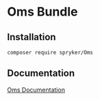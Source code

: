 # Oms Bundle

## Installation

```
composer require spryker/Oms
```

## Documentation

[Oms Documentation](https://spryker.github.io/oms/index.html)




